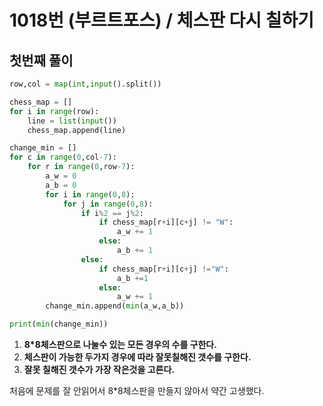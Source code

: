 # 1018번 (부르트포스) / 체스판 다시 칠하기

## 첫번째 풀이

```python
row,col = map(int,input().split())

chess_map = []
for i in range(row):
    line = list(input())
    chess_map.append(line)

change_min = []
for c in range(0,col-7):
    for r in range(0,row-7):
        a_w = 0
        a_b = 0
        for i in range(0,8):
            for j in range(0,8):
                if i%2 == j%2:
                    if chess_map[r+i][c+j] != "W":
                        a_w += 1
                    else:
                        a_b += 1
                else:
                    if chess_map[r+i][c+j] !="W":
                        a_b +=1
                    else:
                        a_w += 1
        change_min.append(min(a_w,a_b))

print(min(change_min))
```

1. __8*8체스판으로 나눌수 있는 모든 경우의 수를 구한다.__
2. __체스판이 가능한 두가지 경우에 따라 잘못칠해진 갯수를 구한다.__
3. __잘못 칠해진 갯수가 가장 작은것을 고른다.__



처음에 문제를 잘 안읽어서 8*8체스판을 만들지 않아서 약간 고생했다.